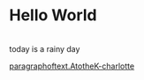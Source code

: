 # Hello World 
<br/>today is a rainy day

[paragraphoftext.AtotheK-charlotte](https://charlottechiodo.github.io/AtotheK-charlotte//paragraph_of_text/)
